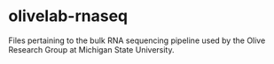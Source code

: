 # olivelab-rnaseq
Files pertaining to the bulk RNA sequencing pipeline used by the Olive Research Group at Michigan State University.
